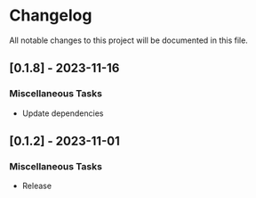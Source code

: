 # Changelog

All notable changes to this project will be documented in this file.

## [0.1.8] - 2023-11-16

### Miscellaneous Tasks

- Update dependencies

<!-- generated by git-cliff -->
<!-- generated by git-cliff -->
<!-- generated by git-cliff -->
## [0.1.2] - 2023-11-01

### Miscellaneous Tasks

- Release

<!-- generated by git-cliff -->
<!-- generated by git-cliff -->
